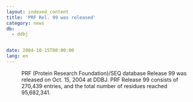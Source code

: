 ```yaml
---
layout: indexed_content
title: 'PRF Rel. 99 was released'
category: news
db:
  - ddbj


date: 2004-10-15T00:00:00
lang: en
---
```


<dd>PRF (Protein Research Foundation)/SEQ database Release 99 was released on Oct. 15, 2004 at DDBJ. PRF Release 99 consists of 270,439 entries, and the total number of residues reached 95,682,341.</dd>
